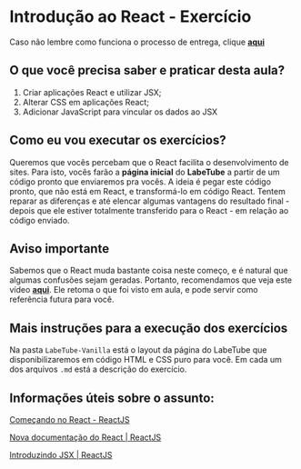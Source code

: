 # Introdução ao React - Exercício

Caso não lembre como funciona o processo de entrega, clique [**aqui**](https://github.com/labenuexercicios/instrucoes-entrega)

## O que você precisa saber e praticar desta aula?
1. Criar aplicações React e utilizar JSX;
2. Alterar CSS em aplicações React;
3. Adicionar JavaScript para vincular os dados ao JSX


## Como eu vou executar os exercícios?
Queremos que vocês percebam que o React facilita o desenvolvimento de sites. Para isto, vocês farão a **página inicial** do **LabeTube** a partir de um código pronto que enviaremos pra vocês. A ideia é pegar este código pronto, que não está em React, e transformá-lo em código React. Tentem reparar as diferenças e até elencar algumas vantagens do resultado final - depois que ele estiver totalmente transferido para o React - em relação ao código enviado.

## Aviso importante
Sabemos que o React muda bastante coisa neste começo, e é natural que algumas confusões sejam geradas. Portanto, recomendamos que veja este vídeo [**aqui**](https://www.loom.com/share/734f873d66ce49ea91d5239af645116f). Ele retoma o que foi visto em aula, e pode servir como referência futura para você.

## Mais instruções para a execução dos exercícios
Na pasta `LabeTube-Vanilla` está o layout da página do LabeTube que disponibilizaremos em código HTML e CSS puro para você.
Em cada um dos arquivos `.md` está a descrição do exercício.


## Informações úteis sobre o assunto:
[Começando no React - ReactJS](https://pt-br.reactjs.org/docs/getting-started.html)

[Nova documentação do React | ReactJS](https://beta.reactjs.org/)

[Introduzindo JSX | ReactJS](https://pt-br.reactjs.org/docs/introducing-jsx.html)
